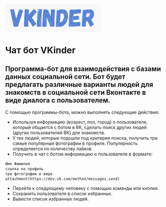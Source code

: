 ![alt-текст](logo.png)
# Чат бот VKinder

## Программа-бот для взаимодействия с базами данных социальной сети. Бот будет предлагать различные варианты людей для знакомств в социальной сети Вконтакте в виде диалога с пользователем.

С помощью программы-бота, можно выполнять следующие действия:
* Используя информацию (возраст, пол, город) о пользователе, который общается с ботом в ВК, сделать поиск других людей (других пользователей ВК) для знакомств.
* У тех людей, которые подошли под критерии поиска, получить три самые популярные фотографии в профиле. Популярность определяется по количеству лайков.
* Получить в чат с ботом информацию о пользователе в формате:
```
Имя Фамилия
ссылка на профиль
три фотографии в виде attachment(https://dev.vk.com/method/messages.send)
```
* Перейти к следующему человеку с помощью команды или кнопки.
* Сохранить пользователя в список избранных.
* Вывести список избранных людей.
